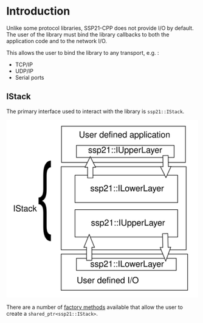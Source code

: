 # Introduction

Unlike some protocol libraries, SSP21-CPP does not provide I/O by default. The user of the library must bind
the library callbacks to both the application code and to the network I/O.

This allows the user to bind the library to any transport, e.g. :

* TCP/IP
* UDP/IP
* Serial ports

## IStack

The primary interface used to interact with the library is `ssp21::IStack`.

![IStack](img/stack.svg)

There are a number of [factory methods]({{base_doc_path}}/{{version}}/TODO) available that allow the user to create a
`shared_ptr<ssp21::IStack>`.